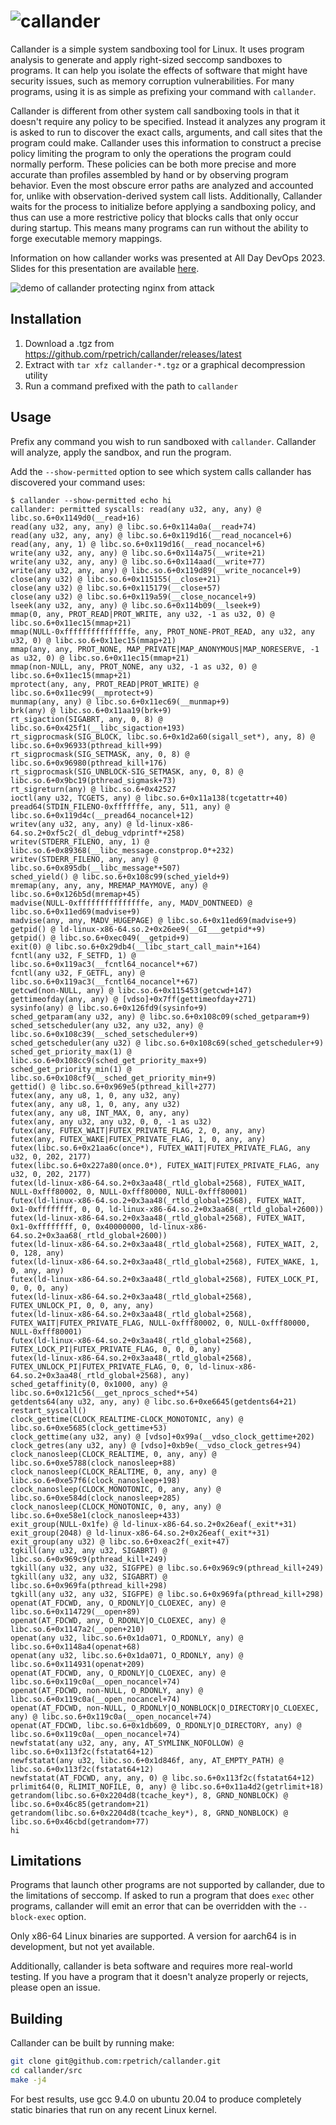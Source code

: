 # ![callander](callander-logo.png)

Callander is a simple system sandboxing tool for Linux. It uses program analysis
to generate and apply right-sized seccomp sandboxes to programs. It can help you
isolate the effects of software that might have security issues, such as memory
corruption vulnerabilities. For many programs, using it is as simple as
prefixing your command with `callander`.

Callander is different from other system call sandboxing tools in that it
doesn't require any policy to be specified. Instead it analyzes any program it
is asked to run to discover the exact calls, arguments, and call sites
that the program could make. Callander uses this information to construct a
precise policy limiting the program to only the operations the program could
normally perform. These policies can be both more precise and more accurate than
profiles assembled by hand or by observing program behavior. Even the most
obscure error paths are analyzed and accounted for, unlike with
observation-derived system call lists. Additionally, Callander waits for the
process to initialize before applying a sandboxing policy, and thus can use
a more restrictive policy that blocks calls that only occur during startup. This
means many programs can run without the ability to forge executable memory
mappings.

Information on how callander works was presented at All Day DevOps 2023. Slides
for this presentation are available [here](https://docs.google.com/presentation/d/1YHSBabFotD6UylVz8r4-DaJa5ZxxNUwmu-jf8bvyNgA/edit#slide=id.p).

![demo of callander protecting nginx from attack](callander-demo.gif)

## Installation

1. Download a .tgz from https://github.com/rpetrich/callander/releases/latest
2. Extract with `tar xfz callander-*.tgz` or a graphical decompression utility
3. Run a command prefixed with the path to `callander`

## Usage

Prefix any command you wish to run sandboxed with `callander`. Callander will
analyze, apply the sandbox, and run the program.

Add the `--show-permitted` option to see which system calls callander has
discovered your command uses:

```
$ callander --show-permitted echo hi
callander: permitted syscalls: read(any u32, any, any) @ libc.so.6+0x1149d0(__read+16)
read(any u32, any, any) @ libc.so.6+0x114a0a(__read+74)
read(any u32, any, any) @ libc.so.6+0x119d16(__read_nocancel+6)
read(any, any, 1) @ libc.so.6+0x119d16(__read_nocancel+6)
write(any u32, any, any) @ libc.so.6+0x114a75(__write+21)
write(any u32, any, any) @ libc.so.6+0x114aad(__write+77)
write(any u32, any, any) @ libc.so.6+0x119d89(__write_nocancel+9)
close(any u32) @ libc.so.6+0x115155(__close+21)
close(any u32) @ libc.so.6+0x115179(__close+57)
close(any u32) @ libc.so.6+0x119a59(__close_nocancel+9)
lseek(any u32, any, any) @ libc.so.6+0x114b09(__lseek+9)
mmap(0, any, PROT_READ|PROT_WRITE, any u32, -1 as u32, 0) @ libc.so.6+0x11ec15(mmap+21)
mmap(NULL-0xfffffffffffffffe, any, PROT_NONE-PROT_READ, any u32, any u32, 0) @ libc.so.6+0x11ec15(mmap+21)
mmap(any, any, PROT_NONE, MAP_PRIVATE|MAP_ANONYMOUS|MAP_NORESERVE, -1 as u32, 0) @ libc.so.6+0x11ec15(mmap+21)
mmap(non-NULL, any, PROT_NONE, any u32, -1 as u32, 0) @ libc.so.6+0x11ec15(mmap+21)
mprotect(any, any, PROT_READ|PROT_WRITE) @ libc.so.6+0x11ec99(__mprotect+9)
munmap(any, any) @ libc.so.6+0x11ec69(__munmap+9)
brk(any) @ libc.so.6+0x11aa19(brk+9)
rt_sigaction(SIGABRT, any, 0, 8) @ libc.so.6+0x425f1(__libc_sigaction+193)
rt_sigprocmask(SIG_BLOCK, libc.so.6+0x1d2a60(sigall_set*), any, 8) @ libc.so.6+0x96933(pthread_kill+99)
rt_sigprocmask(SIG_SETMASK, any, 0, 8) @ libc.so.6+0x96980(pthread_kill+176)
rt_sigprocmask(SIG_UNBLOCK-SIG_SETMASK, any, 0, 8) @ libc.so.6+0x9bc19(pthread_sigmask+73)
rt_sigreturn(any) @ libc.so.6+0x42527
ioctl(any u32, TCGETS, any) @ libc.so.6+0x11a138(tcgetattr+40)
pread64(STDIN_FILENO-0xfffffffe, any, 511, any) @ libc.so.6+0x119d4c(__pread64_nocancel+12)
writev(any u32, any, any) @ ld-linux-x86-64.so.2+0xf5c2(_dl_debug_vdprintf*+258)
writev(STDERR_FILENO, any, 1) @ libc.so.6+0x89368(__libc_message.constprop.0*+232)
writev(STDERR_FILENO, any, any) @ libc.so.6+0x895db(__libc_message*+507)
sched_yield() @ libc.so.6+0x108c99(sched_yield+9)
mremap(any, any, any, MREMAP_MAYMOVE, any) @ libc.so.6+0x126b5d(mremap+45)
madvise(NULL-0xfffffffffffffffe, any, MADV_DONTNEED) @ libc.so.6+0x11ed69(madvise+9)
madvise(any, any, MADV_HUGEPAGE) @ libc.so.6+0x11ed69(madvise+9)
getpid() @ ld-linux-x86-64.so.2+0x26ee9(__GI___getpid*+9)
getpid() @ libc.so.6+0xec049(__getpid+9)
exit(0) @ libc.so.6+0x29db4(__libc_start_call_main*+164)
fcntl(any u32, F_SETFD, 1) @ libc.so.6+0x119ac3(__fcntl64_nocancel*+67)
fcntl(any u32, F_GETFL, any) @ libc.so.6+0x119ac3(__fcntl64_nocancel*+67)
getcwd(non-NULL, any) @ libc.so.6+0x115453(getcwd+147)
gettimeofday(any, any) @ [vdso]+0x7ff(gettimeofday+271)
sysinfo(any) @ libc.so.6+0x126fd9(sysinfo+9)
sched_getparam(any u32, any) @ libc.so.6+0x108c09(sched_getparam+9)
sched_setscheduler(any u32, any u32, any) @ libc.so.6+0x108c39(__sched_setscheduler+9)
sched_getscheduler(any u32) @ libc.so.6+0x108c69(sched_getscheduler+9)
sched_get_priority_max(1) @ libc.so.6+0x108cc9(sched_get_priority_max+9)
sched_get_priority_min(1) @ libc.so.6+0x108cf9(__sched_get_priority_min+9)
gettid() @ libc.so.6+0x969e5(pthread_kill+277)
futex(any, any u8, 1, 0, any u32, any)
futex(any, any u8, 1, 0, any, any u32)
futex(any, any u8, INT_MAX, 0, any, any)
futex(any, any u32, any u32, 0, 0, -1 as u32)
futex(any, FUTEX_WAIT|FUTEX_PRIVATE_FLAG, 2, 0, any, any)
futex(any, FUTEX_WAKE|FUTEX_PRIVATE_FLAG, 1, 0, any, any)
futex(libc.so.6+0x21aa6c(once*), FUTEX_WAIT|FUTEX_PRIVATE_FLAG, any u32, 0, 202, 2177)
futex(libc.so.6+0x227a80(once.0*), FUTEX_WAIT|FUTEX_PRIVATE_FLAG, any u32, 0, 202, 2177)
futex(ld-linux-x86-64.so.2+0x3aa48(_rtld_global+2568), FUTEX_WAIT, NULL-0xfff80002, 0, NULL-0xfff80000, NULL-0xfff80001)
futex(ld-linux-x86-64.so.2+0x3aa48(_rtld_global+2568), FUTEX_WAIT, 0x1-0xffffffff, 0, 0, ld-linux-x86-64.so.2+0x3aa68(_rtld_global+2600))
futex(ld-linux-x86-64.so.2+0x3aa48(_rtld_global+2568), FUTEX_WAIT, 0x1-0xffffffff, 0, 0x40000000, ld-linux-x86-64.so.2+0x3aa68(_rtld_global+2600))
futex(ld-linux-x86-64.so.2+0x3aa48(_rtld_global+2568), FUTEX_WAIT, 2, 0, 128, any)
futex(ld-linux-x86-64.so.2+0x3aa48(_rtld_global+2568), FUTEX_WAKE, 1, 0, any, any)
futex(ld-linux-x86-64.so.2+0x3aa48(_rtld_global+2568), FUTEX_LOCK_PI, 0, 0, 0, any)
futex(ld-linux-x86-64.so.2+0x3aa48(_rtld_global+2568), FUTEX_UNLOCK_PI, 0, 0, any, any)
futex(ld-linux-x86-64.so.2+0x3aa48(_rtld_global+2568), FUTEX_WAIT|FUTEX_PRIVATE_FLAG, NULL-0xfff80002, 0, NULL-0xfff80000, NULL-0xfff80001)
futex(ld-linux-x86-64.so.2+0x3aa48(_rtld_global+2568), FUTEX_LOCK_PI|FUTEX_PRIVATE_FLAG, 0, 0, 0, any)
futex(ld-linux-x86-64.so.2+0x3aa48(_rtld_global+2568), FUTEX_UNLOCK_PI|FUTEX_PRIVATE_FLAG, 0, 0, ld-linux-x86-64.so.2+0x3aa48(_rtld_global+2568), any)
sched_getaffinity(0, 0x1000, any) @ libc.so.6+0x121c56(__get_nprocs_sched*+54)
getdents64(any u32, any, any) @ libc.so.6+0xe6645(getdents64+21)
restart_syscall()
clock_gettime(CLOCK_REALTIME-CLOCK_MONOTONIC, any) @ libc.so.6+0xe5685(clock_gettime+53)
clock_gettime(any u32, any) @ [vdso]+0x99a(__vdso_clock_gettime+202)
clock_getres(any u32, any) @ [vdso]+0xb9e(__vdso_clock_getres+94)
clock_nanosleep(CLOCK_REALTIME, 0, any, any) @ libc.so.6+0xe5788(clock_nanosleep+88)
clock_nanosleep(CLOCK_REALTIME, 0, any, any) @ libc.so.6+0xe57f6(clock_nanosleep+198)
clock_nanosleep(CLOCK_MONOTONIC, 0, any, any) @ libc.so.6+0xe584d(clock_nanosleep+285)
clock_nanosleep(CLOCK_MONOTONIC, 0, any, any) @ libc.so.6+0xe58e1(clock_nanosleep+433)
exit_group(NULL-0x1fe) @ ld-linux-x86-64.so.2+0x26eaf(_exit*+31)
exit_group(2048) @ ld-linux-x86-64.so.2+0x26eaf(_exit*+31)
exit_group(any u32) @ libc.so.6+0xeac2f(_exit+47)
tgkill(any u32, any u32, SIGABRT) @ libc.so.6+0x969c9(pthread_kill+249)
tgkill(any u32, any u32, SIGFPE) @ libc.so.6+0x969c9(pthread_kill+249)
tgkill(any u32, any u32, SIGABRT) @ libc.so.6+0x969fa(pthread_kill+298)
tgkill(any u32, any u32, SIGFPE) @ libc.so.6+0x969fa(pthread_kill+298)
openat(AT_FDCWD, any, O_RDONLY|O_CLOEXEC, any) @ libc.so.6+0x114729(__open+89)
openat(AT_FDCWD, any, O_RDONLY|O_CLOEXEC, any) @ libc.so.6+0x1147a2(__open+210)
openat(any u32, libc.so.6+0x1da071, O_RDONLY, any) @ libc.so.6+0x1148a4(openat+68)
openat(any u32, libc.so.6+0x1da071, O_RDONLY, any) @ libc.so.6+0x114931(openat+209)
openat(AT_FDCWD, any, O_RDONLY|O_CLOEXEC, any) @ libc.so.6+0x119c0a(__open_nocancel+74)
openat(AT_FDCWD, non-NULL, O_RDONLY, any) @ libc.so.6+0x119c0a(__open_nocancel+74)
openat(AT_FDCWD, non-NULL, O_RDONLY|O_NONBLOCK|O_DIRECTORY|O_CLOEXEC, any) @ libc.so.6+0x119c0a(__open_nocancel+74)
openat(AT_FDCWD, libc.so.6+0x1db609, O_RDONLY|O_DIRECTORY, any) @ libc.so.6+0x119c0a(__open_nocancel+74)
newfstatat(any u32, any, any, AT_SYMLINK_NOFOLLOW) @ libc.so.6+0x113f2c(fstatat64+12)
newfstatat(any u32, libc.so.6+0x1d846f, any, AT_EMPTY_PATH) @ libc.so.6+0x113f2c(fstatat64+12)
newfstatat(AT_FDCWD, any, any, 0) @ libc.so.6+0x113f2c(fstatat64+12)
prlimit64(0, RLIMIT_NOFILE, 0, any) @ libc.so.6+0x11a4d2(getrlimit+18)
getrandom(libc.so.6+0x2204d8(tcache_key*), 8, GRND_NONBLOCK) @ libc.so.6+0x46c85(getrandom+21)
getrandom(libc.so.6+0x2204d8(tcache_key*), 8, GRND_NONBLOCK) @ libc.so.6+0x46cbd(getrandom+77)
hi
```

## Limitations

Programs that launch other programs are not supported by callander, due to the
limitations of seccomp. If asked to run a program that does `exec` other
programs, callander will emit an error that can be overridden with the
`--block-exec` option.

Only x86-64 Linux binaries are supported. A version for aarch64 is in
development, but not yet available.

Additionally, callander is beta software and requires more real-world testing.
If you have a program that it doesn't analyze properly or rejects, please open
an issue.

## Building

Callander can be built by running make:

```bash
git clone git@github.com:rpetrich/callander.git
cd callander/src
make -j4
```

For best results, use gcc 9.4.0 on ubuntu 20.04 to produce completely static
binaries that run on any recent Linux kernel.
